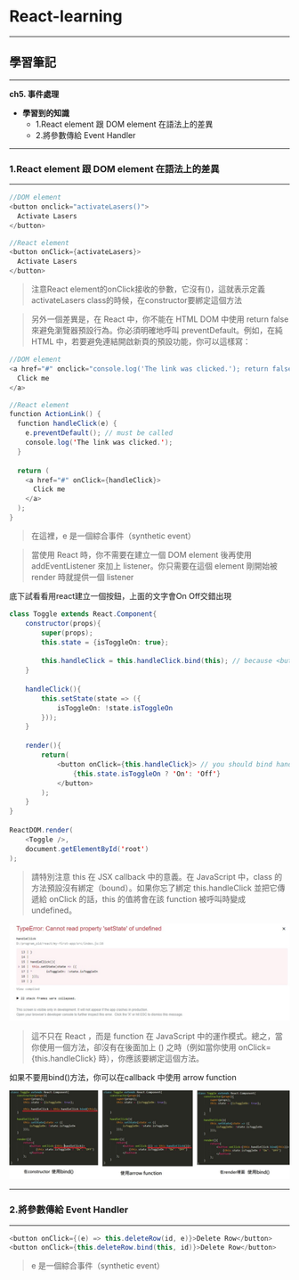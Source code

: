 # React-learning

***
## 學習筆記
***

**ch5. 事件處理**

* **學習到的知識**
  * 1.React element 跟 DOM element 在語法上的差異
  * 2.將參數傳給 Event Handler

***
### 1.React element 跟 DOM element 在語法上的差異
***

```java
//DOM element
<button onclick="activateLasers()">
  Activate Lasers
</button>
```

```java
//React element
<button onClick={activateLasers}>
  Activate Lasers
</button>
```

> 注意React element的onClick接收的參數，它沒有()，這就表示定義activateLasers class的時候，在constructor要綁定這個方法

> 另外一個差異是，在 React 中，你不能在 HTML DOM 中使用 return false 來避免瀏覽器預設行為。你必須明確地呼叫 preventDefault。例如，在純 HTML 中，若要避免連結開啟新頁的預設功能，你可以這樣寫：

```java
//DOM element
<a href="#" onclick="console.log('The link was clicked.'); return false">
  Click me
</a>
```

```java
//React element
function ActionLink() {
  function handleClick(e) {
    e.preventDefault(); // must be called
    console.log('The link was clicked.');
  }

  return (
    <a href="#" onClick={handleClick}>
      Click me
    </a>
  );
}
```

> 在這裡，e 是一個綜合事件（synthetic event）

> 當使用 React 時，你不需要在建立一個 DOM element 後再使用 addEventListener 來加上 listener。你只需要在這個 element 剛開始被 render 時就提供一個 listener

底下試看看用react建立一個按鈕，上面的文字會On Off交錯出現

```java
class Toggle extends React.Component{
	constructor(props){
		super(props);
		this.state = {isToggleOn: true};

		this.handleClick = this.handleClick.bind(this); // because <button onClick={this.handleClick}>, handleClick後面沒有()，you should bind this function
	}

	handleClick(){
		this.setState(state => ({
			isToggleOn: !state.isToggleOn
		}));
	}

	render(){
		return(
			<button onClick={this.handleClick}> // you should bind handleClick function
				{this.state.isToggleOn ? 'On': 'Off'}
			</button>
		);
	}
}

ReactDOM.render(
	<Toggle />,
	document.getElementById('root')
);
```

> 請特別注意 this 在 JSX callback 中的意義。在 JavaScript 中，class 的方法預設沒有綁定（bound）。如果你忘了綁定 this.handleClick 並把它傳遞給 onClick 的話，this 的值將會在該 function 被呼叫時變成 undefined。

![image](https://github.com/JohnnyOfSnow/react-base/blob/master/ch05/bind.jpg)

> 這不只在 React ，而是 function 在 JavaScript 中的運作模式。總之，當你使用一個方法，卻沒有在後面加上 () 之時（例如當你使用 onClick={this.handleClick} 時），你應該要綁定這個方法。

如果不要用bind()方法，你可以在callback 中使用 arrow function

![image](https://github.com/JohnnyOfSnow/react-base/blob/master/ch05/arrow_fn.jpg)


***
### 2.將參數傳給 Event Handler
***

```java
<button onClick={(e) => this.deleteRow(id, e)}>Delete Row</button>
<button onClick={this.deleteRow.bind(this, id)}>Delete Row</button>
```

> e 是一個綜合事件（synthetic event）
